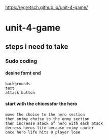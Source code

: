 https://egretsch.github.io/unit-4-game/

# unit-4-game

## steps i need to take

### Sudo coding

#### desine fornt end 
    backgrounds
    text
    attack button
#### start with the chicessfor the hero
    move the choise to the hero section
    then enimy choise to the enmy section
    then incresse atack of hero with each atack
    decress heros life because enimy couter
    once hero life hits 0 player lose